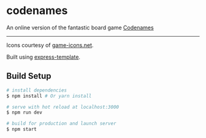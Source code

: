 # codenames

An online version of the fantastic board game [Codenames](https://czechgames.com/en/codenames/)

---

Icons courtesy of [game-icons.net](http://game-icons.net/).

Built using [express-template](https://github.com/nuxt-community/express-template).

## Build Setup

``` bash
# install dependencies
$ npm install # Or yarn install

# serve with hot reload at localhost:3000
$ npm run dev

# build for production and launch server
$ npm start
```

